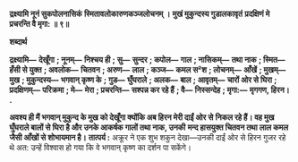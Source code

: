 **द्रक्ष्यामि नूनं सुकपोलनासिकं** **स्मितावलोकारुणकञ्जलोचनम् ।** **मुखं मुकुन्दस्य गुडालकावृतं** **प्रदक्षिणं मे प्रचरन्ति वै मृगा: ॥ ९॥** 

**शब्दार्थ** 

**द्रक्ष्यामि—** **देखूँगा** **; नूनम्—** **निश्चय ही** **; सु—** **सुन्दर** **; कपोल—** **गाल** **; नासिकम्—** **तथा नाक** **; स्मित—** **हँसी से युक्त** **; अवलोक—** **चितवन** **; अरुण—** **लाल** **; कञ्ज—** **कमल स²श** **; लोचनम्—** **आँखें** **; मुखम्—** **मुख** **; मुकुन्दस्य—** **भगवान् कृष्ण के** **; गुड—** **घुँघराले** **; अलक—** **बाल** **; आवृतम्—** **चारों ओर से घिरा** **; प्रदक्षिणम्—** **परिक्रमा** **; मे—** **मेरा** **; प्रचरन्ति—** **सश्पन्न कर रहे हैं** **; वै—** **निस्सन्देह** **; मृगा:—** **मृगगण, हिरन।** **.** 

**अवश्य ही मैं भगवान् मुकुन्द के मुख को देखूँगा क्योंकि अब हिरन मेरी दाईं ओर से** **निकल रहे हैं। वह मुख घुँघराले बालों से घिरा है और उनके आकर्षक गालों तथा नाक, उनकी** **मन्द हासयुक्त चितवन तथा लाल कमल जैसी आँखों से शोभायमान है।** **तात्पर्य :** अक्रूर ने एक शुभ शकुन देखा—उनकी दाईं ओर से हिरन गुजर रहे थे अत: उन्हें विश्वास हो गया कि वे भगवान् कृष्ण का दर्शन पा सकेंगे।  